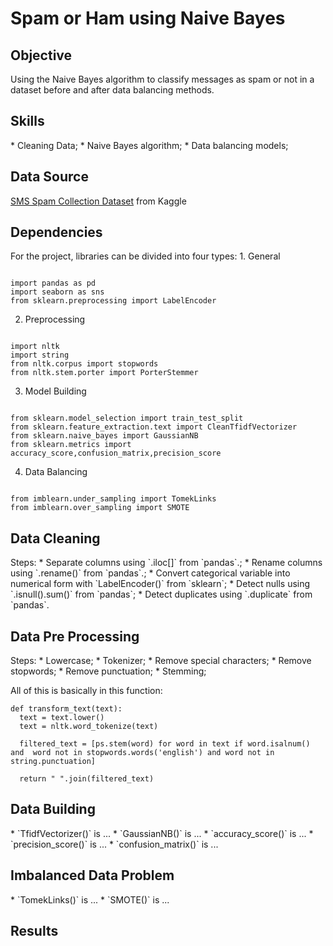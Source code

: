 <h1> Spam or Ham using Naive Bayes</h1>

<h2>Objective </h2>
Using the Naive Bayes algorithm to classify messages as spam or not in a dataset before and after data balancing methods.
<h2>Skills </h2>
* Cleaning Data;
* Naive Bayes algorithm;
* Data balancing models;
<h2>Data Source </h2>

[SMS Spam Collection Dataset](https://www.kaggle.com/datasets/uciml/sms-spam-collection-dataset/data) from Kaggle

<h2>Dependencies </h2>
For the project, libraries can be divided into four types:
1. General

```

import pandas as pd
import seaborn as sns
from sklearn.preprocessing import LabelEncoder
```

2. Preprocessing
```

import nltk
import string
from nltk.corpus import stopwords
from nltk.stem.porter import PorterStemmer
```
3. Model Building
```

from sklearn.model_selection import train_test_split
from sklearn.feature_extraction.text import CleanTfidfVectorizer
from sklearn.naive_bayes import GaussianNB
from sklearn.metrics import accuracy_score,confusion_matrix,precision_score
```
4. Data Balancing
```

from imblearn.under_sampling import TomekLinks
from imblearn.over_sampling import SMOTE
```
<h2>Data Cleaning</h2>
Steps:
* Separate columns using `.iloc[]` from `pandas`.;
* Rename columns using `.rename()` from `pandas`.;
* Convert categorical variable into numerical form with `LabelEncoder()` from `sklearn`;
* Detect nulls using `.isnull().sum()` from `pandas`;
* Detect duplicates using `.duplicate` from `pandas`.
<h2>Data Pre Processing</h2>
Steps:
* Lowercase;
* Tokenizer;
* Remove special characters;
* Remove stopwords;
* Remove punctuation;
* Stemming;

All of this is basically in this function:
```
def transform_text(text):
  text = text.lower()
  text = nltk.word_tokenize(text)

  filtered_text = [ps.stem(word) for word in text if word.isalnum() and  word not in stopwords.words('english') and word not in string.punctuation]

  return " ".join(filtered_text)
```
<h2>Data Building</h2>
* `TfidfVectorizer()` is ... 
* `GaussianNB()` is ...
* `accuracy_score()` is ... 
* `precision_score()` is ... 
* `confusion_matrix()` is ... 
<h2>Imbalanced Data Problem</h2>
* `TomekLinks()` is ... 
* `SMOTE()` is ... 
<h2>Results</h2>
